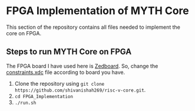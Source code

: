 # FPGA Implementation of MYTH Core

This section of the repository contains all files needed to implement the core on FPGA.

## Steps to run MYTH Core on FPGA

The FPGA board I have used here is [Zedboard](http://zedboard.org/product/zedboard). So, change the [constraints.xdc](FPGA_Implementation/constraints.xdc) file according to board you have.

1. Clone the repository using `git clone https://github.com/shivanishah269/risc-v-core.git`.
2. `cd FPGA_Implementation`
3. `./run.sh`

